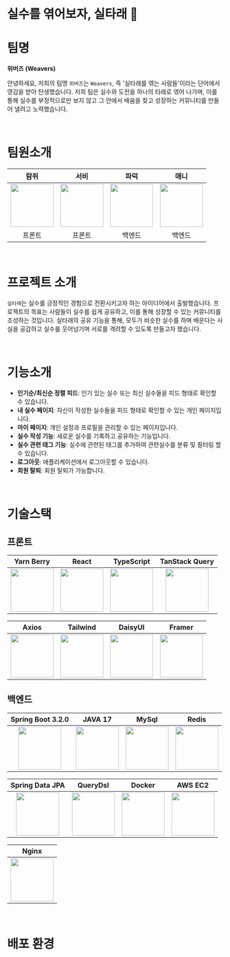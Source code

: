 # 실수를 엮어보자, 실타래 🧶

# 팀명

**위버즈 (Weavers)**

안녕하세요, 저희의 팀명 `위버즈`는 `Weavers`, 즉 '실타래를 엮는 사람들'이라는 단어에서 영감을 받아 탄생했습니다. 저희 팀은 실수와 도전을 하나의 타래로 엮어 나가며, 이를 통해 실수를 부정적으로만 보지 않고 그 안에서 배움을 찾고 성장하는 커뮤니티를 만들어 낼려고 노력했습니다.

<br/>

# 팀원소개

|                                                                   람쥐                                                                   |                                                                   서비                                                                   |                                                                   파덕                                                                   |                                                                   매니                                                                   |
| :--------------------------------------------------------------------------------------------------------------------------------------: | :--------------------------------------------------------------------------------------------------------------------------------------: | :--------------------------------------------------------------------------------------------------------------------------------------: | :--------------------------------------------------------------------------------------------------------------------------------------: |
| <img src="https://github.com/coding-union-kr/siltarae-fe/assets/67526014/7f9a3df6-f0a4-429b-a803-1a77b7542e96" width="100" height="100"> | <img src="https://github.com/coding-union-kr/siltarae-fe/assets/67526014/e3083284-9d55-49f7-8919-fd8f80107243" width="100" height="100"> | <img src="https://github.com/coding-union-kr/siltarae-fe/assets/67526014/ea754014-44a6-4ac9-912d-51d4c3dea19d" width="100" height="100"> | <img src="https://github.com/coding-union-kr/siltarae-fe/assets/67526014/e3083284-9d55-49f7-8919-fd8f80107243" width="100" height="100"> |
|                                                                  프론트                                                                  |                                                                  프론트                                                                  |                                                                  백엔드                                                                  |                                                                  백엔드                                                                  |

<br/>

# 프로젝트 소개

`실타래`는 실수를 긍정적인 경험으로 전환시키고자 하는 아이디어에서 출발했습니다. 프로젝트의 목표는 사람들이 실수를 쉽게 공유하고, 이를 통해 성장할 수 있는 커뮤니티를 조성하는 것입니다. 실타래의 공유 기능을 통해, 모두가 비슷한 실수를 하며 배운다는 사실을 공감하고 실수를 웃어넘기며 서로를 격려할 수 있도록 만들고자 했습니다.

<br/>

# 기능소개

- **인기순/최신순 정렬 피드**: 인기 있는 실수 또는 최신 실수들을 피드 형태로 확인할 수 있습니다.
- **내 실수 페이지**: 자신이 작성한 실수들을 피드 형태로 확인할 수 있는 개인 페이지입니다.
- **마이 페이지**: 개인 설정과 프로필을 관리할 수 있는 페이지입니다.
- **실수 작성 기능**: 새로운 실수를 기록하고 공유하는 기능입니다.
- **실수 관련 태그 기능**: 실수에 관련된 태그를 추가하여 관련실수를 분류 및 필터링 할 수 있습니다.
- **로그아웃**: 애플리케이션에서 로그아웃할 수 있습니다.
- **회원 탈퇴**: 회원 탈퇴가 가능합니다.

<br/>

# 기술스택

## 프론트

|                                        Yarn Berry                                        |                                          React                                           |                                        TypeScript                                        |                                                          TanStack Query                                                           |
| :--------------------------------------------------------------------------------------: | :--------------------------------------------------------------------------------------: | :--------------------------------------------------------------------------------------: | :-------------------------------------------------------------------------------------------------------------------------------: |
| <img src="https://img.stackshare.io/service/5848/44mC-kJ3.jpg" width="100" height="100"> | <img src="https://img.stackshare.io/service/1020/OYIaJ1KK.png" width="100" height="100"> | <img src="https://img.stackshare.io/service/1612/bynNY5dJ.jpg" width="100" height="100"> | <img src="https://img.stackshare.io/service/25599/default_c6db7125f2c663e452ba211df91b2ced3bb7f0ff.png" width="100" height="100"> |

|                                                   Axios                                                    |                                                             Tailwind                                                             |                               DaisyUI                                |                                             Framer                                              |
| :--------------------------------------------------------------------------------------------------------: | :------------------------------------------------------------------------------------------------------------------------------: | :------------------------------------------------------------------: | :---------------------------------------------------------------------------------------------: |
| <img src="https://logowik.com/content/uploads/images/axios5736.logowik.com.webp" width="100" height="100"> | <img src="https://img.stackshare.io/service/8158/default_660b7c41c3ba489cb581eec89c04655404258c19.png" width="100" height="100"> | <img src="https://daisyui.com/favicon.ico" width="100" height="100"> | <img src="https://img.stackshare.io/service/826/Zt7ve9_f_400x400.jpg" width="100" height="100"> |

## 백엔드

|                                        Spring Boot 3.2.0                                         |                                         JAVA 17                                         |                                               MySql                                                |                                                              Redis                                                               |
| :----------------------------------------------------------------------------------------------: | :-------------------------------------------------------------------------------------: | :------------------------------------------------------------------------------------------------: | :------------------------------------------------------------------------------------------------------------------------------: |
| <img src="https://img.stackshare.io/service/2927/nPzvMuo2_400x400.png" width="100" height="100"> | <img src="https://img.stackshare.io/service/995/K85ZWV2F.png" width="100" height="100"> | <img src="https://img.stackshare.io/service/1025/logo-mysql-170x170.png" width="100" height="100"> | <img src="https://img.stackshare.io/service/1031/default_cbce472cd134adc6688572f999e9122b9657d4ba.png" width="100" height="100"> |

|                                         Spring Data JPA                                          |                                                         QueryDsl                                                         |                                             Docker                                              |                                          AWS EC2                                           |
| :----------------------------------------------------------------------------------------------: | :----------------------------------------------------------------------------------------------------------------------: | :---------------------------------------------------------------------------------------------: | :----------------------------------------------------------------------------------------: |
| <img src="https://img.stackshare.io/service/7624/IG6D4Ro2_400x400.png" width="100" height="100"> | <img src="https://img.stackshare.io/service/3881/da8da0c0e6dfbfc596f787ade49381a6_400x400.png" width="100" height="100"> | <img src="https://img.stackshare.io/service/586/n4u37v9t_400x400.png" width="100" height="100"> | <img src="https://img.stackshare.io/service/1908/amazon-ecs.png" width="100" height="100"> |

|                                          Nginx                                           |
| :--------------------------------------------------------------------------------------: |
| <img src="https://img.stackshare.io/service/1052/YMxUfyWf.png" width="100" height="100"> |

<br/>

# 배포 환경
